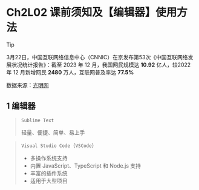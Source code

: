 # Ch2L02 课前须知及【编辑器】使用方法

> [!Tip]
>
> 3月22日，中国互联网络信息中心（CNNIC）在京发布第53次《中国互联网络发展状况统计报告》：截至 2023 年 12 月，我国网民规模达 **10.92** 亿人，较2022 年 12 月新增网民 **2480** 万人，互联网普及率达 **77.5%**
>
> 数据来源：[光明网](https://m.gmw.cn/2024-03/22/content_1303692690.htm)



## 1 编辑器

> `Sublime Text`
>
> 轻量、便捷、简单、易上手

> `Visual Studio Code`（`VSCode`）
>
> - 多操作系统支持
> - 内置 JavaScript、TypeScript 和 Node.js 支持
> - 丰富的插件系统
> - 适用于大型项目

